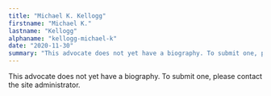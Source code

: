 ```yaml
---
title: "Michael K. Kellogg"
firstname: "Michael K."
lastname: "Kellogg"
alphaname: "kellogg-michael-k"
date: "2020-11-30"
summary: "This advocate does not yet have a biography. To submit one, please contact the site administrator."
---
```

This advocate does not yet have a biography. To submit one, please contact the site administrator.

